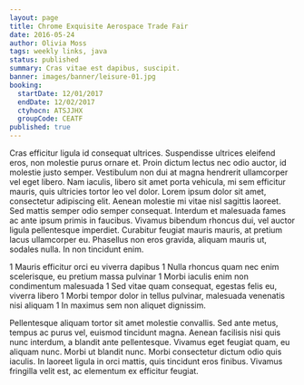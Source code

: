 ```yaml
---
layout: page
title: Chrome Exquisite Aerospace Trade Fair
date: 2016-05-24
author: Olivia Moss
tags: weekly links, java
status: published
summary: Cras vitae est dapibus, suscipit.
banner: images/banner/leisure-01.jpg
booking:
  startDate: 12/01/2017
  endDate: 12/02/2017
  ctyhocn: ATSJJHX
  groupCode: CEATF
published: true
---
```

Cras efficitur ligula id consequat ultrices. Suspendisse ultrices eleifend eros, non molestie purus ornare et. Proin dictum lectus nec odio auctor, id molestie justo semper. Vestibulum non dui at magna hendrerit ullamcorper vel eget libero. Nam iaculis, libero sit amet porta vehicula, mi sem efficitur mauris, quis ultricies tortor leo vel dolor. Lorem ipsum dolor sit amet, consectetur adipiscing elit. Aenean molestie mi vitae nisl sagittis laoreet. Sed mattis semper odio semper consequat. Interdum et malesuada fames ac ante ipsum primis in faucibus. Vivamus bibendum rhoncus dui, vel auctor ligula pellentesque imperdiet. Curabitur feugiat mauris mauris, at pretium lacus ullamcorper eu. Phasellus non eros gravida, aliquam mauris ut, sodales nulla. In non tincidunt enim.

1 Mauris efficitur orci eu viverra dapibus
1 Nulla rhoncus quam nec enim scelerisque, eu pretium massa pulvinar
1 Morbi iaculis enim non condimentum malesuada
1 Sed vitae quam consequat, egestas felis eu, viverra libero
1 Morbi tempor dolor in tellus pulvinar, malesuada venenatis nisi aliquam
1 In maximus sem non aliquet dignissim.

Pellentesque aliquam tortor sit amet molestie convallis. Sed ante metus, tempus ac purus vel, euismod tincidunt magna. Aenean facilisis nisi quis nunc interdum, a blandit ante pellentesque. Vivamus eget feugiat quam, eu aliquam nunc. Morbi ut blandit nunc. Morbi consectetur dictum odio quis iaculis. In laoreet ligula in orci mattis, quis tincidunt eros finibus. Vivamus fringilla velit est, ac elementum ex efficitur feugiat.
